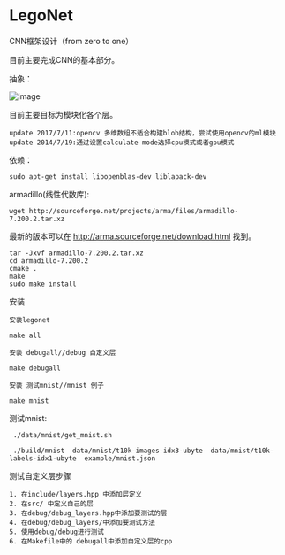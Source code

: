 # LegoNet
CNN框架设计（from zero to one）


目前主要完成CNN的基本部分。

抽象：

![image](https://github.com/unsky/LegoNet/blob/master/framework.png)

目前主要目标为模块化各个层。
```
update 2017/7/11:opencv 多维数组不适合构建blob结构，尝试使用opencv的ml模块
update 2014/7/19:通过设置calculate mode选择cpu模式或者gpu模式
```

依赖：

```
sudo apt-get install libopenblas-dev liblapack-dev
```

armadillo(线性代数库):

```
wget http://sourceforge.net/projects/arma/files/armadillo-7.200.2.tar.xz

```

最新的版本可以在 http://arma.sourceforge.net/download.html 找到。

```
tar -Jxvf armadillo-7.200.2.tar.xz
cd armadillo-7.200.2
cmake .
make
sudo make install
```

安装 

```
安装legonet

make all

安装 debugall//debug 自定义层

make debugall

安装 测试mnist//mnist 例子

make mnist

```

测试mnist:
```
 ./data/mnist/get_mnist.sh

 ./build/mnist  data/mnist/t10k-images-idx3-ubyte  data/mnist/t10k-labels-idx1-ubyte  example/mnist.json
```
测试自定义层步骤
```
1. 在include/layers.hpp 中添加层定义
2. 在src/ 中定义自己的层
3. 在debug/debug_layers.hpp中添加要测试的层
4. 在debug/debug_layers/中添加要测试方法
5. 使用debug/debug进行测试
6. 在Makefile中的 debugall中添加自定义层的cpp
```

